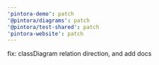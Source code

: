 ```yaml
---
'pintora-demo': patch
'@pintora/diagrams': patch
'@pintora/test-shared': patch
'pintora-website': patch
---
```


fix: classDiagram relation direction, and add docs

